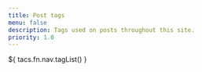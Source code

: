 ```yaml
---
title: Post tags
menu: false
description: Tags used on posts throughout this site.
priority: 1.0
---
```


${ tacs.fn.nav.tagList() }

